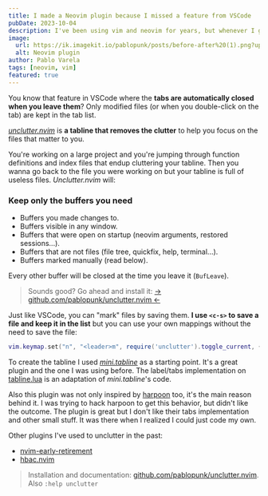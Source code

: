 ```yaml
---
title: I made a Neovim plugin because I missed a feature from VSCode
pubDate: 2023-10-04
description: I've been using vim and neovim for years, but whenever I go back to VSCode, I always enjoy this feature.
image:
  url: https://ik.imagekit.io/pablopunk/posts/before-after%20(1).png?updatedAt=1699132327673
  alt: Neovim plugin
author: Pablo Varela
tags: [neovim, vim]
featured: true
---
```


You know that feature in VSCode where the **tabs are automatically closed when you leave them**? Only modified files (or when you double-click on the tab) are kept in the tab list.

[_unclutter.nvim_](https://github.com/pablopunk/unclutter.nvim) is **a tabline that removes the clutter** to help you focus on the files that matter to you.

You're working on a large project and you're jumping through function definitions and index files that endup cluttering your tabline. Then you wanna go back to the file you were working on but your tabline is full of useless files. _Unclutter.nvim_ will:

### Keep only the buffers you need

- Buffers you made changes to.
- Buffers visible in any window.
- Buffers that were open on startup (neovim arguments, restored sessions...).
- Buffers that are not files (file tree, quickfix, help, terminal...).
- Buffers marked manually (read below).

Every other buffer will be closed at the time you leave it (`BufLeave`).

> Sounds good? Go ahead and install it: [-\> github.com/pablopunk/unclutter.nvim \<-](https://github.com/pablopunk/unclutter.nvim)

Just like VSCode, you can "mark" files by saving them. **I use `<c-s>` to save a file and keep it in the list** but you can use your own mappings without the need to save the file:

```lua
vim.keymap.set("n", "<leader>m", require('unclutter').toggle_current, { noremap = true })
```

To create the tabline I used [_mini.tabline_](https://github.com/echasnovski/mini.tabline/) as a starting point. It's a great plugin and the one I was using before. The label/tabs implementation on [tabline.lua](https://github.com/pablopunk/unclutter.nvim/tree/main/lua/unclutter/tabline.lua) is an adaptation of _mini.tabline_'s code.

Also this plugin was not only inspired by [harpoon](https://github.com/ThePrimeagen/harpoon) too, it's the main reason behind it. I was trying to hack harpoon to get this behavior, but didn't like the outcome. The plugin is great but I don't like their tabs implementation and other small stuff. It was there when I realized I could just code my own.

Other plugins I've used to unclutter in the past:

- [nvim-early-retirement](https://github.com/chrisgrieser/nvim-early-retirement)
- [hbac.nvim](https://github.com/axkirillov/hbac.nvim)

> Installation and documentation: [github.com/pablopunk/unclutter.nvim](https://github.com/pablopunk/unclutter.nvim). Also `:help unclutter`
